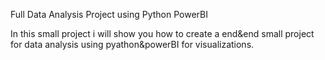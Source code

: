 Full Data Analysis Project using Python PowerBI

In this small project i will show you how to create a end&end small project for data analysis using pyathon&powerBI for visualizations.

